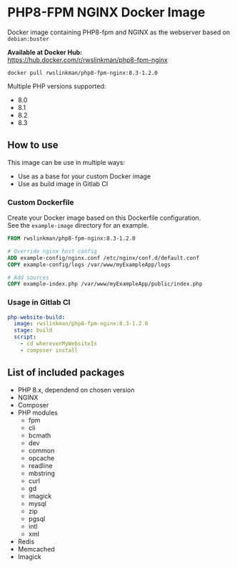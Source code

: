 # PHP8-FPM NGINX Docker Image
Docker image containing PHP8-fpm and NGINX as the webserver based on `debian:buster`

**Available at Docker Hub:**   
https://hub.docker.com/r/rwslinkman/php8-fpm-nginx

```shell
docker pull rwslinkman/php8-fpm-nginx:8.3-1.2.0
```

Multiple PHP versions supported:
- 8.0
- 8.1
- 8.2
- 8.3

## How to use
This image can be use in multiple ways:
- Use as a base for your custom Docker image
- Use as build image in Gitlab CI

### Custom Dockerfile
Create your Docker image based on this Dockerfile configuration.   
See the `example-image` directory for an example.    
```Dockerfile
FROM rwslinkman/php8-fpm-nginx:8.3-1.2.0

# Override nginx host config
ADD example-config/nginx.conf /etc/nginx/conf.d/default.conf
COPY example-config/logs /var/www/myExampleApp/logs

# Add sources
COPY example-index.php /var/www/myExampleApp/public/index.php
```

### Usage in Gitlab CI
```yaml
php-website-build:
  image: rwslinkman/php8-fpm-nginx:8.3-1.2.0
  stage: build
  script:
    - cd whereverMyWebsiteIs
    - composer install
```

## List of included packages
- PHP 8.x, dependend on chosen version
- NGINX
- Composer
- PHP modules
    - fpm
    - cli
    - bcmath
    - dev
    - common
    - opcache
    - readline
    - mbstring
    - curl
    - gd
    - imagick
    - mysql
    - zip
    - pgsql
    - intl
    - xml
- Redis
- Memcached
- Imagick